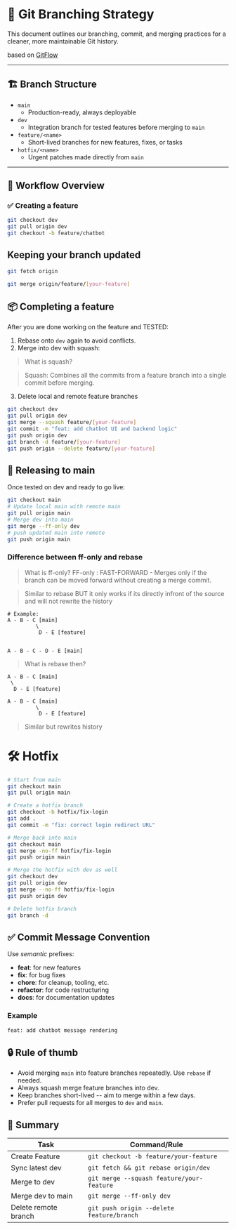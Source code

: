 # 📘 Git Branching Strategy

This document outlines our branching, commit, and merging practices for a cleaner, more maintainable Git history.

based on [GitFlow](https://nvie.com/posts/a-successful-git-branching-model/)

---

## 🏗 Branch Structure

- `main`  
  - Production-ready, always deployable
- `dev`  
  - Integration branch for tested features before merging to `main`
- `feature/<name>`  
  - Short-lived branches for new features, fixes, or tasks
- `hotfix/<name>`  
  - Urgent patches made directly from `main`

---

## 🔄 Workflow Overview

### ✅ Creating a feature
```bash
git checkout dev
git pull origin dev
git checkout -b feature/chatbot
```

## Keeping your branch updated

```bash
git fetch origin

git merge origin/feature/[your-feature]

```


## 📦 Completing a feature
After you are done working on the feature and TESTED:

1.	Rebase onto `dev` again to avoid conflicts.
2.	Merge into dev with squash:

> What is squash? 

> Squash: Combines all the commits from a feature branch into a single commit before merging.

3. Delete local and remote feature branches

```bash
git checkout dev
git pull origin dev
git merge --squash feature/[your-feature]
git commit -m "feat: add chatbot UI and backend logic"
git push origin dev
git branch -d feature/[your-feature]
git push origin --delete feature/[your-feature]
```

## 🚀 Releasing to main
Once tested on dev and ready to go live:
```bash
git checkout main
# Update local main with remote main
git pull origin main
# Merge dev into main
git merge --ff-only dev
# push updated main into remote
git push origin main
```
### Difference between ff-only and rebase
> What is ff-only?
> FF-only : FAST-FORWARD - Merges only if the branch can be moved forward without creating a merge commit.

> Similar to rebase BUT it only works if its directly infront of the source and
> will not rewrite the history
```
# Example: 
A - B - C [main]
         \
          D - E [feature]


A - B - C - D - E [main]
```

> What is rebase then?
```
A - B - C [main]
 \
  D - E [feature]

A - B - C [main]
         \
          D - E [feature]
```

> Similar but rewrites history

# 🛠 Hotfix
```bash
# Start from main
git checkout main
git pull origin main

# Create a hotfix branch
git checkout -b hotfix/fix-login
git add . 
git commit -m "fix: correct login redirect URL"

# Merge back into main
git checkout main
git merge -no-ff hotfix/fix-login
git push origin main

# Merge the hotfix with dev as well
git checkout dev
git pull origin dev
git merge --no-ff hotfix/fix-login
git push origin dev

# Delete hotfix branch
git branch -d
```


## ✅ Commit Message Convention
Use *semantic* prefixes:
- __feat__: for new features
- __fix__: for bug fixes
- __chore__: for cleanup, tooling, etc.
- __refactor__: for code restructuring
- __docs__: for documentation updates

### Example
`feat: add chatbot message rendering`

## 🔒 Rule of thumb
- Avoid merging `main` into feature branches repeatedly. Use `rebase` if needed.
- Always squash merge feature branches into dev.
- Keep branches short-lived -- aim to merge within a few days.
- Prefer pull requests for all merges to `dev` and `main`.

## 📌 Summary
| Task | Command/Rule|
|---|---|
|Create Feature | `git checkout -b feature/your-feature`|
|Sync latest dev | `git fetch && git rebase origin/dev`|
|Merge to dev | `git merge --squash feature/your-feature`|
|Merge dev to main | `git merge --ff-only dev`|
|Delete remote branch | `git push origin --delete feature/branch`|



